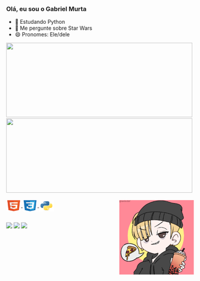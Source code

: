 ### Olá, eu sou o Gabriel Murta

- 🌱 Estudando Python
- 💬 Me pergunte sobre Star Wars
- 😄 Pronomes: Ele/dele

<div>
  <a href="https://github.com/Murtinha-bit">
  <img height="200em" width="500em" src="https://github-readme-stats.vercel.app/api?username=Murtinha-bit&show_icons=true&theme=radical&include_all_commits=true&count_private=true"/>
  <img height="200em" width="500em" src="https://github-readme-stats.vercel.app/api/top-langs/?username=Murtinha-bit&layout=compact&langs_count=7&theme=radical&"/>
</div>
<div style="display: inline_block"><br>
  <img align="center" alt="Rafa-HTML" height="30" width="40" src="https://raw.githubusercontent.com/devicons/devicon/master/icons/html5/html5-original.svg">
  <img align="center" alt="Rafa-CSS" height="30" width="40" src="https://raw.githubusercontent.com/devicons/devicon/master/icons/css3/css3-original.svg">
  <img align="center" alt="Rafa-Python" height="30" width="40" src="https://raw.githubusercontent.com/devicons/devicon/master/icons/python/python-original.svg">
  <img align="right" width="200em" height="200em" alt="Eu" src="eu.png">
</div>
  
##
<div>
  <a href="https://www.instagram.com/murtinh4/" target="_blank"><img src="https://img.shields.io/badge/-Instagram-%23E4405F?style=for-the-badge&logo=instagram&logoColor=white" target="_blank"></a>
  <a href = "mailto:gabrielmurta7@gmail.com"><img src="https://img.shields.io/badge/-Gmail-%23333?style=for-the-badge&logo=gmail&logoColor=white" target="_blank"></a>
  <a href="https://www.linkedin.com/in/gabriel-murta-freitas" target="_blank"><img src="https://img.shields.io/badge/-LinkedIn-%230077B5?style=for-the-badge&logo=linkedin&logoColor=white" target="_blank"></a>   
</div>
